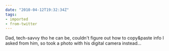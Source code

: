 ```yaml
---
date: "2010-04-12T19:32:34Z"
tags:
- imported
- from-twitter
---
```

Dad, tech-savvy tho he can be, couldn't figure out how to copy&paste info I asked from him, so took a photo with his digital camera instead…
